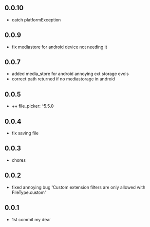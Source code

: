 ## 0.0.10

- catch platformException

## 0.0.9

- fix mediastore for android device not needing it

## 0.0.7

- added media_store for android annoying ext storage evols
- correct path returned if no mediastorage in android

## 0.0.5

- ++ file_picker: ^5.5.0

## 0.0.4

- fix saving file

## 0.0.3

* chores

## 0.0.2

* fixed annoying bug 'Custom extension filters are only allowed with FileType.custom'

## 0.0.1

* 1st commit my dear
